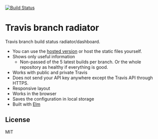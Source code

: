 [![Build Status](https://travis-ci.org/egkoppel/travis-branch-radiator.svg?branch=master)](https://travis-ci.org/egkoppel/travis-branch-radiator)
# Travis branch radiator
Travis branch build status radiator/dashboard.

* You can use the [hosted version](http://jliuhtonen.github.io/travis-branch-radiator) or host the static files yourself.
* Shows only useful information
  * Non-passed of the 5 latest builds per branch. Or the whole repository as healthy if everything is good.
* Works with public and private Travis
* Does not send your API key anywhere except the Travis API through HTTPS.
* Responsive layout
* Works in the browser
* Saves the configuration in local storage
* Built with [Elm](http://elm-lang.org/)

## License

MIT
